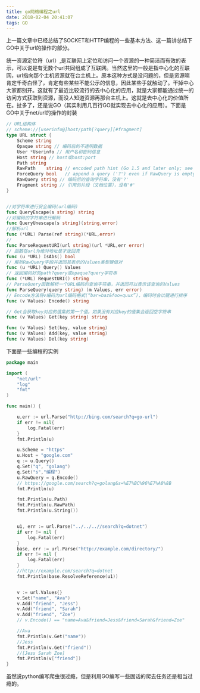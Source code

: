 ```yaml
---
title: go网络编程之url
date: 2018-02-04 20:41:07
tags: GO
---
```


上一篇文章中已经总结了SOCKET和HTTP编程的一些基本方法、这一篇讲总结下GO中关于url的操作的部分。

统一资源定位符（url）,是互联网上定位和访问一个资源的一种简洁而有效的表示，可以说是有无数个url共同组成了互联网。当然这里的一般是指中心化的互联网，url指向那个主机资源就在台主机上。原本这种方式是没问题的，但是资源嘛肯定千奇白怪了，肯定有些某些不能公示的信息，因此某些手就触动了。干掉中心大家都别开。这就有了最近比较流行的去中心化的应用，就是大家都能通过统一的访问方式获取到资源，而没人知道资源再那台主机上。这就是去中心化的价值所在。扯多了，还是说GO（其实利用几百行GO就实现去中心化的应用）。下面是GO中关于net/url的操作的封装

```GO
// URL结构体
// scheme://[userinfo@]host/path[?query][#fragment]
type URL struct { 
    Scheme string 
    Opaque string // 编码后的不透明数据
    User *Userinfo // 用户名和密码信息 
    Host string // host或host:port
    Path string
    RawPath    string // encoded path hint (Go 1.5 and later only; see EscapedPath method)
    ForceQuery bool   // append a query ('?') even if RawQuery is empty
    RawQuery string // 编码后的查询字符串，没有'?' 
    Fragment string // 引用的片段（文档位置），没有'#' 
}


//对字符串进行安全编码(url编码)
func QueryEscape(s string) string
//对编码的字符串进行解码
func QueryUnescape(s string)(string,error)
//解析url
func (*URL) Parse(ref string)(*URL,error)
//
func ParseRequestURI(url string)(url *URL,err error)
// 函数在url为绝对地址是才返回真
func (u *URL) IsAbs() bool
// 解析RawQuery字段并返回其表示的Values类型键值对
func (u *URL) Query() Values
// 返回编码好的path?query或opaque?query字符串
func (*URL) RequestURI() string
// ParseQuery函数解析一个URL编码的查询字符串，并返回可以表示该查询的Values
func ParseQuery(query string) (m Values, err error)
// Encode方法将v编码为url编码格式(“bar=baz&foo=quux”)，编码时会以键进行排序
func (v Values) Encode() string

// Get会获取key对应的值集的第一个值。如果没有对应key的值集会返回空字符串
func (v Values) Get(key string) string 

func (v Values) Set(key, value string) 
func (v Values) Add(key, value string) 
func (v Values) Del(key string)

```

下面是一些编程的实例

```go
package main

import (
	"net/url"
	"log"
	"fmt"
)

func main() {

	u,err := url.Parse("http://bing.com/search?q=go-url")
	if err != nil{
		log.Fatal(err)
	}
	fmt.Println(u)

	u.Scheme = "https"
	u.Host = "google.com"
	q := u.Query()
	q.Set("q", "golang")
	q.Set("s","编程")
	u.RawQuery = q.Encode()
	// https://google.com/search?q=golang&s=%E7%BC%96%E7%A8%8B
	fmt.Println(u)

	fmt.Println(u.Path)
	fmt.Println(u.RawPath)
	fmt.Println(u.String())


	u1, err := url.Parse("../../..//search?q=dotnet")
	if err != nil {
		log.Fatal(err)
	}
	base, err := url.Parse("http://example.com/directory/")
	if err != nil {
		log.Fatal(err)
	}
	//http://example.com/search?q=dotnet
	fmt.Println(base.ResolveReference(u1))


	v := url.Values{}
	v.Set("name", "Ava")
	v.Add("friend", "Jess")
	v.Add("friend", "Sarah")
	v.Add("friend", "Zoe")
	// v.Encode() == "name=Ava&friend=Jess&friend=Sarah&friend=Zoe"

	//Ava
	fmt.Println(v.Get("name"))
	//Jess
	fmt.Println(v.Get("friend"))
	//[Jess Sarah Zoe]
	fmt.Println(v["friend"])
}

```

虽然说python编写爬虫很过瘾，但是利用GO编写一些固话的爬去任务还是相当过瘾的。


